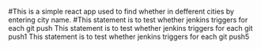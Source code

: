 #This is a simple react app used to find whether in defferent cities by entering city name.
#This statement is to test whether jenkins triggers for each git push
This statement is to test whether jenkins triggers for each git push1
This statement is to test whether jenkins triggers for each git push5

